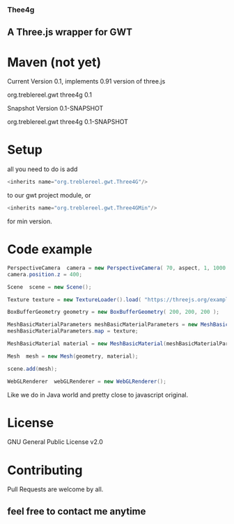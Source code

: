 ### Thee4g

## A Three.js wrapper for GWT

# Maven (not yet)
Current Version 0.1, implements 0.91 version of three.js

<dependency>
    <groupId>org.treblereel.gwt</groupId>
    <artifactId>three4g</artifactId>
    <version>0.1</version>
</dependency>

Snapshot Version 0.1-SNAPSHOT

<dependency>
    <groupId>org.treblereel.gwt</groupId>
    <artifactId>three4g</artifactId>
    <version>0.1-SNAPSHOT</version>
</dependency>

# Setup
all you need to do is add
```java
<inherits name="org.treblereel.gwt.Three4G"/>
```
to our gwt project module, or   
```java
<inherits name="org.treblereel.gwt.Three4GMin"/>
```

for min version.


# Code example

```java
PerspectiveCamera  camera = new PerspectiveCamera( 70, aspect, 1, 1000 );
camera.position.z = 400;

Scene  scene = new Scene();

Texture texture = new TextureLoader().load( "https://threejs.org/examples/textures/crate.gif");

BoxBufferGeometry geometry = new BoxBufferGeometry( 200, 200, 200 );

MeshBasicMaterialParameters meshBasicMaterialParameters = new MeshBasicMaterialParameters();
meshBasicMaterialParameters.map = texture;

MeshBasicMaterial material = new MeshBasicMaterial(meshBasicMaterialParameters);

Mesh  mesh = new Mesh(geometry, material);

scene.add(mesh);

WebGLRenderer  webGLRenderer = new WebGLRenderer();
```
Like we do in Java world and pretty close to javascript original.




# License
GNU General Public License v2.0

# Contributing
Pull Requests are welcome by all.

## feel free to contact me anytime 
